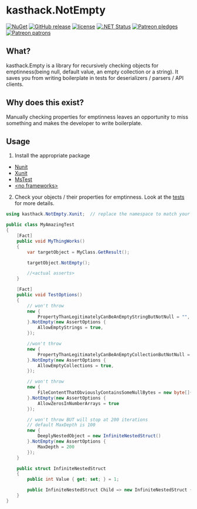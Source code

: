 # kasthack.NotEmpty


[![NuGet](https://img.shields.io/nuget/dt/kasthack.NotEmpty.Core.svg)](https://nuget.org/packages/kasthack.NotEmpty.Core)
[![GitHub release](https://img.shields.io/github/release/kasthack-labs/kasthack.NotEmpty.svg)](https://github.com/kasthack-labs/kasthack.NotEmpty/releases/latest)
[![license](https://img.shields.io/github/license/kasthack-labs/kasthack.NotEmpty.svg)](LICENSE)
[![.NET Status](https://github.com/kasthack-labs/kasthack.NotEmpty/workflows/.NET/badge.svg)](https://github.com/kasthack-labs/kasthack.NotEmpty/actions?query=workflow%3A.NET)
[![Patreon pledges](https://img.shields.io/endpoint.svg?url=https%3A%2F%2Fshieldsio-patreon.vercel.app%2Fapi%3Fusername%3Dkasthack%26type%3Dpledges&style=flat)](https://patreon.com/kasthack)
[![Patreon patrons](https://img.shields.io/endpoint.svg?url=https%3A%2F%2Fshieldsio-patreon.vercel.app%2Fapi%3Fusername%3Dkasthack%26type%3Dpatrons&style=flat)](https://patreon.com/kasthack)

## What?

kasthack.Empty is a library for recursively checking objects for emptinness(being null, default value, an empty collection or a string). It saves you from writing boilerplate in tests for deserializers / parsers / API clients.

## Why does this exist?

Manually checking properties for emptinness leaves an opportunity to miss something and makes the developer to write boilerplate.

## Usage

1. Install the appropriate package

* [Nunit](https://www.nuget.org/packages/kasthack.NotEmpty.Nunit/)
* [Xunit](https://www.nuget.org/packages/kasthack.NotEmpty.Xunit/)
* [MsTest](https://www.nuget.org/packages/kasthack.NotEmpty.MsTest/)
* [&lt;no frameworks&gt;](https://www.nuget.org/packages/kasthack.NotEmpty.Raw/)

2. Check your objects / their properties for emptinness. Look at the <a href="src/kasthack.NotEmpty.Tests/NotEmptyTestBase.cs">tests</a> for more details.

````csharp
using kasthack.NotEmpty.Xunit;  // replace the namespace to match your test framework

public class MyAmazingTest
{
    [Fact]
    public void MyThingWorks()
    {
        var targetObject = MyClass.GetResult();

        targetObject.NotEmpty();

        //<actual asserts>
    }

    [Fact]
    public void TestOptions()
    {
        // won't throw
        new {
            PropertyThanLegitimatelyCanBeAnEmptyStringButNotNull = "",
        }.NotEmpty(new AssertOptions {
            AllowEmptyStrings = true,
        });

        //won't throw
        new {
            PropertyThanLegitimatelyCanBeAnEmptyCollectionButNotNull = new int[]{},
        }.NotEmpty(new AssertOptions {
            AllowEmptyCollections = true,
        });

        // won't throw
        new {
            FileContentThatObviouslyContainsSomeNullBytes = new byte[]{ 0 }
        }.NotEmpty(new AssertOptions {
            AllowZerosInNumberArrays = true
        });

        // won't throw BUT will stop at 200 iterations
        // default MaxDepth is 100
        new {
            DeeplyNestedObject = new InfiniteNestedStruct()
        }.NotEmpty(new AssertOptions {
            MaxDepth = 200
        });
    }

    public struct InfiniteNestedStruct
    {
        public int Value { get; set; } = 1;

        public InfiniteNestedStruct Child => new InfiniteNestedStruct { Value = this.Value + 1 };
    }
}
````
